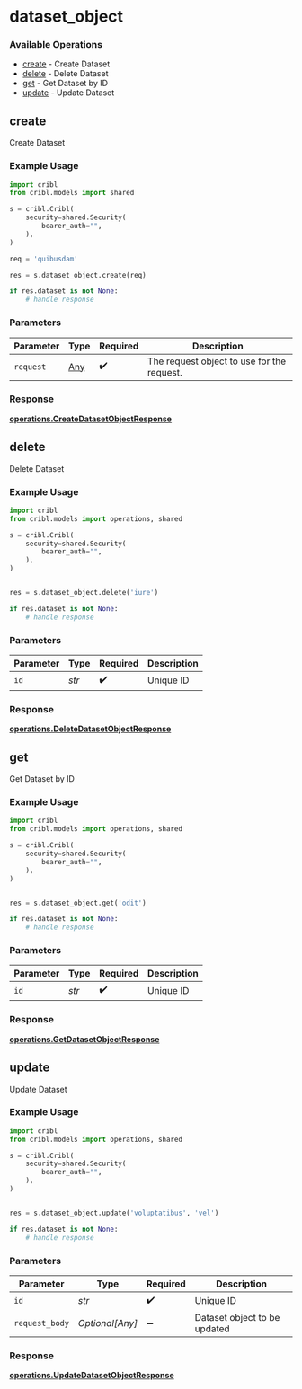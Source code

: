 # dataset_object

### Available Operations

* [create](#create) - Create Dataset
* [delete](#delete) - Delete Dataset
* [get](#get) - Get Dataset by ID
* [update](#update) - Update Dataset

## create

Create Dataset

### Example Usage

```python
import cribl
from cribl.models import shared

s = cribl.Cribl(
    security=shared.Security(
        bearer_auth="",
    ),
)

req = 'quibusdam'

res = s.dataset_object.create(req)

if res.dataset is not None:
    # handle response
```

### Parameters

| Parameter                                  | Type                                       | Required                                   | Description                                |
| ------------------------------------------ | ------------------------------------------ | ------------------------------------------ | ------------------------------------------ |
| `request`                                  | [Any](../../models//.md)                   | :heavy_check_mark:                         | The request object to use for the request. |


### Response

**[operations.CreateDatasetObjectResponse](../../models/operations/createdatasetobjectresponse.md)**


## delete

Delete Dataset

### Example Usage

```python
import cribl
from cribl.models import operations, shared

s = cribl.Cribl(
    security=shared.Security(
        bearer_auth="",
    ),
)


res = s.dataset_object.delete('iure')

if res.dataset is not None:
    # handle response
```

### Parameters

| Parameter          | Type               | Required           | Description        |
| ------------------ | ------------------ | ------------------ | ------------------ |
| `id`               | *str*              | :heavy_check_mark: | Unique ID          |


### Response

**[operations.DeleteDatasetObjectResponse](../../models/operations/deletedatasetobjectresponse.md)**


## get

Get Dataset by ID

### Example Usage

```python
import cribl
from cribl.models import operations, shared

s = cribl.Cribl(
    security=shared.Security(
        bearer_auth="",
    ),
)


res = s.dataset_object.get('odit')

if res.dataset is not None:
    # handle response
```

### Parameters

| Parameter          | Type               | Required           | Description        |
| ------------------ | ------------------ | ------------------ | ------------------ |
| `id`               | *str*              | :heavy_check_mark: | Unique ID          |


### Response

**[operations.GetDatasetObjectResponse](../../models/operations/getdatasetobjectresponse.md)**


## update

Update Dataset

### Example Usage

```python
import cribl
from cribl.models import operations, shared

s = cribl.Cribl(
    security=shared.Security(
        bearer_auth="",
    ),
)


res = s.dataset_object.update('voluptatibus', 'vel')

if res.dataset is not None:
    # handle response
```

### Parameters

| Parameter                    | Type                         | Required                     | Description                  |
| ---------------------------- | ---------------------------- | ---------------------------- | ---------------------------- |
| `id`                         | *str*                        | :heavy_check_mark:           | Unique ID                    |
| `request_body`               | *Optional[Any]*              | :heavy_minus_sign:           | Dataset object to be updated |


### Response

**[operations.UpdateDatasetObjectResponse](../../models/operations/updatedatasetobjectresponse.md)**

